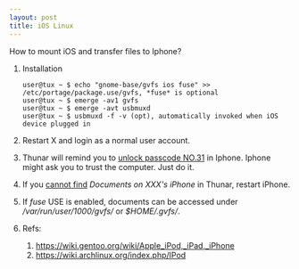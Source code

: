 ```yaml
---
layout: post
title: iOS Linux
---
```


How to mount iOS and transfer files to Iphone?

1. Installation

   ```
   user@tux ~ $ echo "gnome-base/gvfs ios fuse" >> /etc/portage/package.use/gvfs, *fuse* is optional
   user@tux ~ $ emerge -av1 gvfs
   user@tux ~ $ emerge -avt usbmuxd
   user@tux ~ $ usbmuxd -f -v (opt), automatically invoked when iOS device plugged in
   ```

2. Restart X and login as a normal user account.
3. Thunar will remind you to [unlock passcode NO.31](https://ubuntuforums.org/showthread.php?t=1861617&page=4&p=11531339#post11531339) in Iphone. Iphone might ask you to trust the computer. Just do it.
4. If you [cannot find](https://askubuntu.com/a/447416) *Documents on XXX's iPhone* in Thunar, restart iPhone.
5. If *fuse* USE is enabled, documents can be accessed under */var/run/user/1000/gvfs/* or *$HOME/.gvfs/*.
5. Refs:
   1. https://wiki.gentoo.org/wiki/Apple_iPod,_iPad,_iPhone
   2. https://wiki.archlinux.org/index.php/IPod
